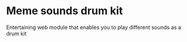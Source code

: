 # Meme sounds drum kit
 Entertaining web module that enables you to play different sounds as a drum kit
